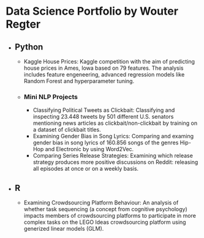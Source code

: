 # Data Science Portfolio by Wouter Regter


- ## Python

	- Kaggle House Prices: Kaggle competition with the aim of predicting house prices in Ames, Iowa based on 79 features. The analysis includes feature engeneering, advanced regression models like Random Forest and hyperparameter tuning.
	- ### Mini NLP Projects 
		- Classifying Political Tweets as Clickbait: Classifying and inspecting 23.448 tweets by 501 different U.S. senators mentioning news articles as clickbait/non-clickbait by training on a dataset of clickbait titles. 
		- Examining Gender Bias in Song Lyrics: Comparing and examing gender bias in song lyrics of 160.856 songs of the genres Hip-Hop and Electronic by using Word2Vec.
		- Comparing Series Release Strategies: Examining which release strategy produces more positive discussions on Reddit: releasing all episodes at once or on a weekly basis.

- ## R
	- Examining Crowdsourcing Platform Behaviour: An analysis of whether task sequencing (a concept from cognitive psychology) impacts members of crowdsourcing platforms to participate in more complex tasks on the LEGO Ideas crowdsourcing platform using generized linear models (GLM).

